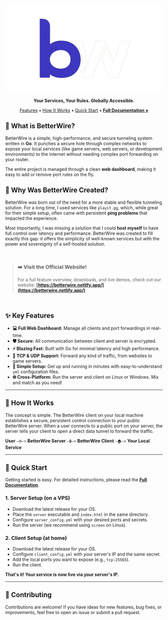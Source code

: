 <p align="center">
    <img src="https://github.com/jdkx32-source/betterwire/blob/main/bw_logo_3.png?raw=true" alt="BetterWire Visual" width="700"/>
</p>

<p align="center">
  <strong>Your Services, Your Rules. Globally Accessible.</strong>
</p>

<p align="center">
  <a href="#-key-features">Features</a> •
  <a href="#-how-it-works">How It Works</a> •
  <a href="#-quick-start">Quick Start</a> •
  <a href="https://betterwire.netlify.app/documentation"><strong>Full Documentation »</strong></a>
</p>

## 🚀 What is BetterWire?

BetterWire is a simple, high-performance, and secure tunneling system written in **Go**. It punches a secure hole through complex networks to expose your local services (like game servers, web servers, or development environments) to the internet without needing complex port forwarding on your router.

The entire project is managed through a clean **web dashboard**, making it easy to add or remove port rules on the fly.

## 🤔 Why Was BetterWire Created?

BetterWire was born out of the need for a more stable and flexible tunneling solution. For a long time, I used services like `playit.gg`, which, while great for their simple setup, often came with persistent **ping problems** that impacted the experience.

Most importantly, I was missing a solution that I could **host myself** to have full control over latency and performance. BetterWire was created to fill exactly this gap: it offers the simplicity of well-known services but with the power and sovereignty of a self-hosted solution.


<br>

> ### ➡️ Visit the Official Website!
> For a full feature overview, downloads, and live demos, check out our website:
> **[https://betterwire.netlify.app/](https://betterwire.netlify.app/)**

<br>

## ✨ Key Features

- **💻 Full Web Dashboard:** Manage all clients and port forwardings in real-time.
- **🛡️ Secure:** All communication between client and server is encrypted.
- **⚡ Blazing Fast:** Built with Go for minimal latency and high performance.
- **🔄 TCP & UDP Support:** Forward any kind of traffic, from websites to game servers.
- **🧩 Simple Setup:** Get up and running in minutes with easy-to-understand `yml` configuration files.
- **🌐 Cross-Platform:** Run the server and client on Linux or Windows. Mix and match as you need!

---

## 🔧 How It Works

The concept is simple. The BetterWire client on your local machine establishes a secure, persistent control connection to your public BetterWire server. When a user connects to a public port on your server, the server tells your client to open a direct data tunnel to forward the traffic.

**User** `—🌐—>` **BetterWire Server** `—🔒—>` **BetterWire Client** `—🏠—>` **Your Local Service**

---

## 🏁 Quick Start

Getting started is easy. For detailed instructions, please read the **[Full Documentation](https://betterwire.netlify.app/documentation)**.

### 1. Server Setup (on a VPS)
- Download the latest release for your OS.
- Place the `server` executable and `index.html` in the same directory.
- Configure `server_config.yml` with your desired ports and secrets.
- Run the server (we recommend using `screen` on Linux).

### 2. Client Setup (at home)
- Download the latest release for your OS.
- Configure `client_config.yml` with your server's IP and the same secret.
- Add the local ports you want to expose (e.g., `tcp:25565`).
- Run the client.

**That's it! Your service is now live via your server's IP.**

---

## 🤝 Contributing

Contributions are welcome! If you have ideas for new features, bug fixes, or improvements, feel free to open an issue or submit a pull request.
